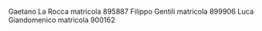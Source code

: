 Gaetano La Rocca matricola 895887
Filippo Gentili matricola 899906
Luca Giandomenico matricola 900162
